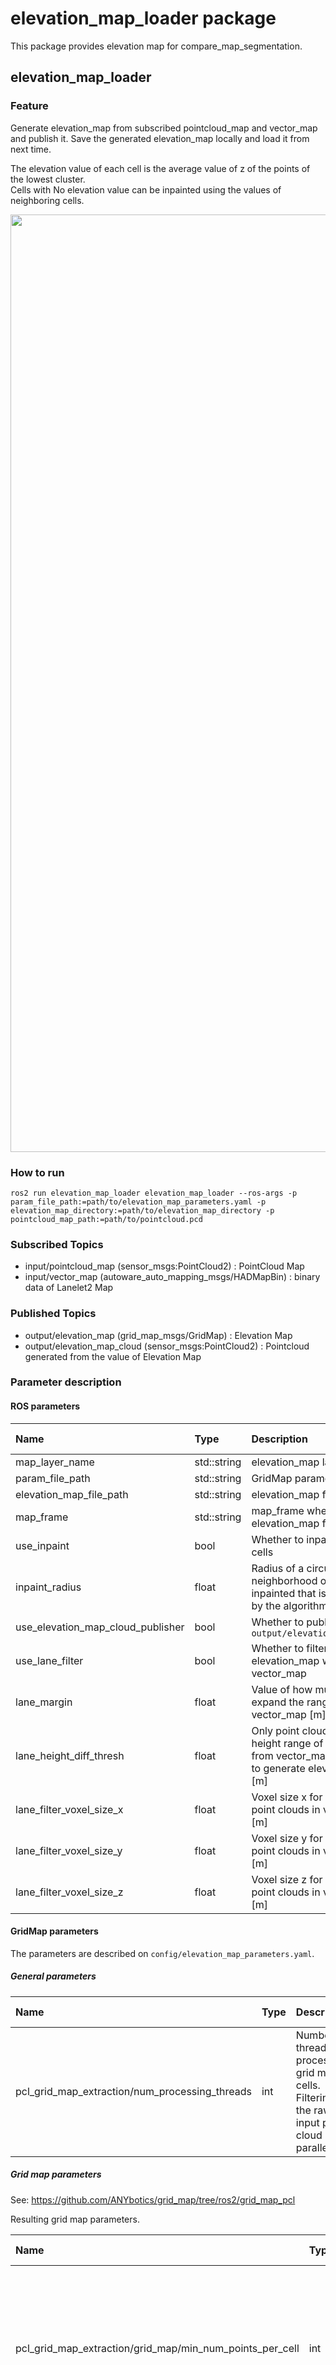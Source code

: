 # elevation_map_loader package

This package provides elevation map for compare_map_segmentation.

## elevation_map_loader

### Feature

Generate elevation_map from subscribed pointcloud_map and vector_map and publish it.
Save the generated elevation_map locally and load it from next time.

The elevation value of each cell is the average value of z of the points of the lowest cluster.  
Cells with No elevation value can be inpainted using the values of neighboring cells.

<p align="center">
  <img src="./media/elevation_map.png" width="1500">
</p>

### How to run

`ros2 run elevation_map_loader elevation_map_loader --ros-args -p param_file_path:=path/to/elevation_map_parameters.yaml -p elevation_map_directory:=path/to/elevation_map_directory -p pointcloud_map_path:=path/to/pointcloud.pcd`

### Subscribed Topics

- input/pointcloud_map (sensor_msgs:PointCloud2) : PointCloud Map
- input/vector_map (autoware_auto_mapping_msgs/HADMapBin) : binary data of Lanelet2 Map

### Published Topics

- output/elevation_map (grid_map_msgs/GridMap) : Elevation Map
- output/elevation_map_cloud (sensor_msgs:PointCloud2) : Pointcloud generated from the value of Elevation Map

### Parameter description

#### ROS parameters

| Name                              | Type        | Description                                                                                                | Default value |
| :-------------------------------- | :---------- | :--------------------------------------------------------------------------------------------------------- | :------------ |
| map_layer_name                    | std::string | elevation_map layer name                                                                                   | elevation     |
| param_file_path                   | std::string | GridMap parameters config                                                                                  | path_default  |
| elevation_map_file_path           | std::string | elevation_map file (bag2)                                                                                  | path_default  |
| map_frame                         | std::string | map_frame when loading elevation_map file                                                                  | map           |
| use_inpaint                       | bool        | Whether to inpaint empty cells                                                                             | true          |
| inpaint_radius                    | float       | Radius of a circular neighborhood of each point inpainted that is considered by the algorithm [m]          | 0.3           |
| use_elevation_map_cloud_publisher | bool        | Whether to publish `output/elevation_map_cloud`                                                            | false         |
| use_lane_filter                   | bool        | Whether to filter elevation_map with vector_map                                                            | false         |
| lane_margin                       | float       | Value of how much to expand the range of vector_map [m]                                                    | 0.5           |
| lane_height_diff_thresh           | float       | Only point clouds in the height range of this value from vector_map are used to generate elevation_map [m] | 1.0           |
| lane_filter_voxel_size_x          | float       | Voxel size x for calculating point clouds in vector_map [m]                                                | 0.04          |
| lane_filter_voxel_size_y          | float       | Voxel size y for calculating point clouds in vector_map [m]                                                | 0.04          |
| lane_filter_voxel_size_z          | float       | Voxel size z for calculating point clouds in vector_map [m]                                                | 0.04          |

#### GridMap parameters

The parameters are described on `config/elevation_map_parameters.yaml`.

##### General parameters

| Name                                           | Type | Description                                                                                                  | Default value |
| :--------------------------------------------- | :--- | :----------------------------------------------------------------------------------------------------------- | :------------ |
| pcl_grid_map_extraction/num_processing_threads | int  | Number of threads for processing grid map cells. Filtering of the raw input point cloud is not parallelized. | 12            |

##### Grid map parameters

See: <https://github.com/ANYbotics/grid_map/tree/ros2/grid_map_pcl>

Resulting grid map parameters.

| Name                                                     | Type  | Description                                                                                                                                                            | Default value |
| :------------------------------------------------------- | :---- | :--------------------------------------------------------------------------------------------------------------------------------------------------------------------- | :------------ |
| pcl_grid_map_extraction/grid_map/min_num_points_per_cell | int   | Minimum number of points in the point cloud that have to fall within any of the grid map cells. Otherwise the cell elevation will be set to NaN.                       | 3             |
| pcl_grid_map_extraction/grid_map/resolution              | float | Resolution of the grid map. Width and length are computed automatically.                                                                                               | 0.3           |
| pcl_grid_map_extraction/grid_map/height_type             | int   | The parameter that determine the elevation of a cell `0: Smallest value among the average values of each cluster`, `1: Mean value of the cluster with the most points` | 1             |
| pcl_grid_map_extraction/grid_map/height_thresh           | float | Height range from the smallest cluster (Only for height_type 1)                                                                                                        | 1.0           |

#### Point Cloud Pre-processing Parameters

##### Rigid body transform parameters

Rigid body transform that is applied to the point cloud before computing elevation.

| Name                                                | Type  | Description                                                                                                             | Default value |
| :-------------------------------------------------- | :---- | :---------------------------------------------------------------------------------------------------------------------- | :------------ |
| pcl_grid_map_extraction/cloud_transform/translation | float | Translation (xyz) that is applied to the input point cloud before computing elevation.                                  | 0.0           |
| pcl_grid_map_extraction/cloud_transform/rotation    | float | Rotation (intrinsic rotation, convention X-Y'-Z'') that is applied to the input point cloud before computing elevation. | 0.0           |

##### Cluster extraction parameters

Cluster extraction is based on pcl algorithms. See <https://pointclouds.org/documentation/tutorials/cluster_extraction.html> for more details.

| Name                                                         | Type  | Description                                                                            | Default value |
| :----------------------------------------------------------- | :---- | :------------------------------------------------------------------------------------- | :------------ |
| pcl_grid_map_extraction/cluster_extraction/cluster_tolerance | float | Distance between points below which they will still be considered part of one cluster. | 0.2           |
| pcl_grid_map_extraction/cluster_extraction/min_num_points    | int   | Min number of points that a cluster needs to have (otherwise it will be discarded).    | 3             |
| pcl_grid_map_extraction/cluster_extraction/max_num_points    | int   | Max number of points that a cluster can have (otherwise it will be discarded).         | 1000000       |

##### Outlier removal parameters

See <https://pointclouds.org/documentation/tutorials/statistical_outlier.html> for more explanation on outlier removal.

| Name                                                       | Type  | Description                                                                    | Default value |
| :--------------------------------------------------------- | :---- | :----------------------------------------------------------------------------- | :------------ |
| pcl_grid_map_extraction/outlier_removal/is_remove_outliers | float | Whether to perform statistical outlier removal.                                | false         |
| pcl_grid_map_extraction/outlier_removal/mean_K             | float | Number of neighbours to analyze for estimating statistics of a point.          | 10            |
| pcl_grid_map_extraction/outlier_removal/stddev_threshold   | float | Number of standard deviations under which points are considered to be inliers. | 1.0           |

##### Subsampling parameters

See <https://pointclouds.org/documentation/tutorials/voxel_grid.html> for more explanation on point cloud downsampling.

| Name                                                     | Type  | Description                             | Default value |
| :------------------------------------------------------- | :---- | :-------------------------------------- | :------------ |
| pcl_grid_map_extraction/downsampling/is_downsample_cloud | bool  | Whether to perform downsampling or not. | false         |
| pcl_grid_map_extraction/downsampling/voxel_size          | float | Voxel sizes (xyz) in meters.            | 0.02          |
